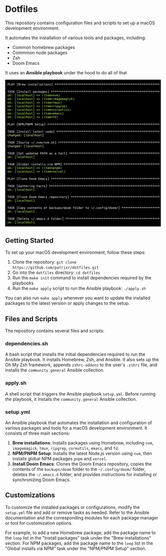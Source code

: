 # Dotfiles

This repository contains configuration files and scripts to set up a macOS development environment.

It automates the installation of various tools and packages, including:
- Common homebrew packages
- Commmon node packages
- Zsh
- Doom Emacs

It uses an **Ansible playbook** under the hood to do all of that

![](./assets/Screengrab.png)

## Getting Started

To set up your macOS development environment, follow these steps:

1. Clone the repository: `git clone https://github.com/patrixr/dotfiles.git`
2. Go into the `dotfiles` directory: `cd dotfiles`
3. Run the `make init` command to install dependencies required by the playbooks
4. Run the `make apply` script to run the Ansible playbook: `./apply.sh`

You can also run `make apply` whenever you want to update the installed packages to the latest version or apply changes to the setup.

## Files and Scripts

The repository contains several files and scripts:

### dependencies.sh

A bash script that installs the initial dependencies required to run the Ansible playbook. It installs Homebrew, Zsh, and Ansible. It also sets up the Oh My Zsh framework, appends `zshrc-addons` to the user's `.zshrc` file, and installs the `community.general` Ansible collection.

### apply.sh

A shell script that triggers the Ansible playbook `setup.yml`. Before running the playbook, it installs the `community.general` Ansible collection.

### setup.yml

An Ansible playbook that automates the installation and configuration of various packages and tools for a macOS development environment. It consists of three main sections:

1. **Brew installations**: Installs packages using Homebrew, including `nvm`, `imagemagick`, `tmux`, `ripgrep`, `coreutils`, `emacs`, and `fd`.
2. **NPM/PNPM Setup**: Installs the latest Node.js version using `nvm`, then installs global NPM packages `pnpm` and `vercel`.
3. **Install Doom Emacs**: Clones the Doom Emacs repository, copies the contents of the `backups/doom` folder to the `~/.config/doom/` folder, deletes the `~/.emacs.d` folder, and provides instructions for installing or synchronizing Doom Emacs.

## Customizations

To customize the installed packages or configurations, modify the `setup.yml` file and add or remove tasks as needed. Refer to the Ansible documentation and the corresponding modules for each package manager or tool for customization options.

For example, to add a new Homebrew package, add the package name to the `loop` list in the "Install packages" task under the "Brew installations" section. For NPM packages, add the package name to the `loop` list in the "Global installs via NPM" task under the "NPM/PNPM Setup" section.
